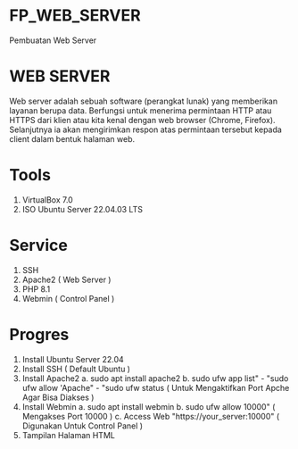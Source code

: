 # FP_WEB_SERVER
Pembuatan Web Server

# WEB SERVER
Web server adalah sebuah software (perangkat lunak) yang memberikan layanan berupa data. Berfungsi untuk menerima permintaan HTTP atau HTTPS dari klien atau kita kenal dengan web browser (Chrome, Firefox). Selanjutnya ia akan mengirimkan respon atas permintaan tersebut kepada client dalam bentuk halaman web.

# Tools
1. VirtualBox 7.0
2. ISO Ubuntu Server 22.04.03 LTS

# Service
1. SSH
2. Apache2 ( Web Server )
3. PHP 8.1
4. Webmin ( Control Panel )

# Progres
1. Install Ubuntu Server 22.04
2. Install SSH ( Default Ubuntu )
3. Install Apache2
   a. sudo apt install apache2
   b. sudo ufw app list" - "sudo ufw allow 'Apache" - "sudo ufw status ( Untuk Mengaktifkan Port Apche Agar Bisa Diakses )
4. Install Webmin
   a. sudo apt install webmin
   b. sudo ufw allow 10000" ( Mengakses Port 10000 )
   c. Access Web "https://your_server:10000" ( Digunakan Untuk Control Panel )
5. Tampilan Halaman HTML
   

